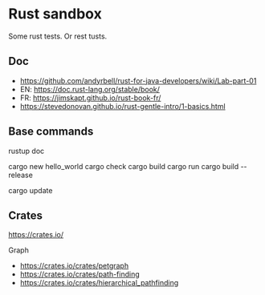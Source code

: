 # Rust sandbox

Some rust tests. Or rest tusts.

## Doc

- https://github.com/andyrbell/rust-for-java-developers/wiki/Lab-part-01
- EN: https://doc.rust-lang.org/stable/book/
- FR: https://jimskapt.github.io/rust-book-fr/
- https://stevedonovan.github.io/rust-gentle-intro/1-basics.html


## Base commands

rustup doc

cargo new hello_world
cargo check
cargo build
cargo run
cargo build --release

cargo update

## Crates

https://crates.io/

Graph

- https://crates.io/crates/petgraph
- https://crates.io/crates/path-finding
- https://crates.io/crates/hierarchical_pathfinding

